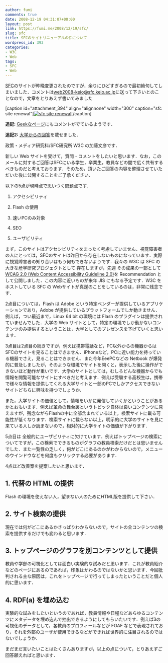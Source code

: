 ```yaml
---
author: fumi
comments: true
date: 2008-12-19 04:31:07+00:00
layout: post
link: https://fumi.me/2008/12/19/sfc/
slug: sfc
title: SFCのサイトリニューアルの件について
wordpress_id: 393
categories:
- W3C
- Web
tags:
- SFC
- Web
---
```


[SFC](http://www.sfc.keio.ac.jp/)のサイトが昨晩変更されたのですが，余りにひどすぎるので最初絶句してしまいました．コメントは[web2008-keio@sfc.keio.ac.jp](mailto:web2008-keio@sfc.keio.ac.jp)に送って下さいとのことなので，文章をとりあえず書いてみました



[caption id="attachment_394" align="alignnone" width="300" caption="sfc site renewal"][![sfc site renewal](http://fumi.me/wp-content/uploads/2008/12/sfc-site-300x182.png)](http://fumi.me/wp-content/uploads/2008/12/sfc-site.png)[/caption]



**追記:** [Geekなページ](http://www.geekpage.jp/blog/?id=2008/12/19/2)にもコメントがでているようです．




**追記2:** [大学からの回答](/2008/12/19/answer-from-sfc/)を載せました．





政策・メディア研究科/SFC研究所 W3C の加藤文彦です．




新しい Web サイトを受けて，質問・コメントをしたいと思います．なお，このメールに対するご回答はSFCにいる学生，卒業生，教員などの間で広く共有するべきものだと考えております．そのため，頂いたご回答の内容を整理させていただいた後に公開することをご了承ください．





以下の5点が現時点で思いつく問題点です．







  1. アクセシビリティ


  2. Flash の使用


  3. 速いPCのみ対象


  4. SEO


  5. ユーザビリティ





まず，このサイトはアクセシビリティをまったく考慮していません．視覚障害者の人にとっては，SFCのサイトは昨日から存在しないものになっています．実際に視覚障害者の知り合いはもう何もできないようです．我々の W3C は SFC の大きな産学研究プロジェクトとして 存在しますが，先週 その成果の一部として [WCAG 2.0 (Web Content Accessibility Guideline 2.0)](http://www.w3.org/TR/2008/REC-WCAG20-20081211/)を Recommendation として公開しました．この内容に近いものが来年 JIS にもなる予定です．W3C をホストしている SFC の Webサイトが真逆のことをしているのは，非常に残念です．




2点目については，Flash は Adobe という特定ベンダーが提供しているアプリケーションであり，Adobe が提供しているプラットフォームでしか動きません．例えば，つい最近まで，Linux 64 bit の環境には Flash  のプラグインは提供されていませんでした．大学の Web サイトとして，特定の環境でしか動かないコンテンツのみ提供するということは，大学としてのプレゼンスを下げていくと思います．




3点目は2点目の続きですが，例えば携帯電話など，PC以外からの機器からは SFCのサイトを見ることはできません．iPhoneなど，PCに近い能力を持っている機器でさえ，見ることはできません．また今年EeePCなどの Netbook が爆発的に普及しましたが，そのような環境でサイトを開くと，表示した後に操作ができないほど動作が重いです．大学のサイトとしては，むしろどんな機器からでも情報を閲覧可能なサイトにすべきだと考えます．例えば受験する高校生は，携帯で様々な情報を提供してくれる大学サイトと一部のPCでしかアクセスできないサイトどちらに興味を持つでしょうか．




また，大学サイトの価値として，情報をいかに発信していくかということがあるかとおもいます．例えば革命の舞台裏というトピック自体は良いコンテンツに見えますが，残念ながらFlashの中に全部含まれている以上，検索サイトに載る可能性が低くなります．検索サイトに載らない以上，明示的に大学のサイトを見に来ている人しか読まないので，相対的に大学サイトの価値が下がります．




5点目は 全般的にユーザビリティに欠けています．例えばトップページの検索についてですが，この検索でできるものがグラフの教員検索だけだとは思いませんでした．また一覧性の乏しく，何がどこにあるのかがわからないので，メニューのウインドウなどを何度もクリックする必要があります．




4点ほど改善案を提案したいと思います．





## 1. 代替の HTML の提供




Flash の環境を使えない人，望まない人のためにHTML版を提供して下さい．





## 2. サイト検索の提供




現在では何がどこにあるかさっぱりわからないので，サイトの全コンテンツの検索を提供するだけでも変わると思います．





## 3. トップページのグラフを別コンテンツとして提供




教員や学部の可視化としては面白い実験的な試みだと思います．これが教員紹介などのページにあるのであれば，印象はかわるのではないかと思います．今回批判される主な原因は，これをトップページで行ってしまったということだと個人的に思います．





## 4. RDF(a) を埋め込む




実験的な試みをしたいというのであれば，教員情報や日程などあらゆるコンテンツにメタデータを埋め込んで抽出できるようにしてもらいたいです．例えば3の可視化のデータとして，各教員のプロフィールなどが FOAF などで表現されており，それを外部のユーザが使用できるなどができれば世界的に注目されるのではないでしょうか．





まだまだ言いたいことはたくさんありますが，以上の点について，とりあえずご回答願えればと思います．
